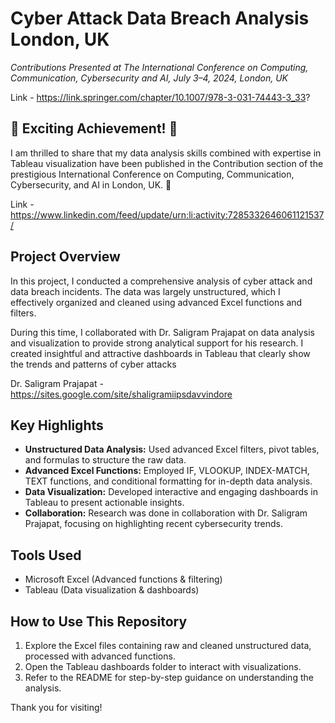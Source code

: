 # Cyber Attack Data Breach Analysis London, UK

*Contributions Presented at The International Conference on Computing, Communication, Cybersecurity and AI, July 3–4, 2024, London, UK*

Link - https://link.springer.com/chapter/10.1007/978-3-031-74443-3_33?

## 🎉 Exciting Achievement! 🎉

I am thrilled to share that my data analysis skills combined with expertise in Tableau visualization have been published in the Contribution section of the prestigious International Conference on Computing, Communication, Cybersecurity, and AI in London, UK. 🚀

Link - https://www.linkedin.com/feed/update/urn:li:activity:7285332646061121537/

## Project Overview

In this project, I conducted a comprehensive analysis of cyber attack and data breach incidents. The data was largely unstructured, which I effectively organized and cleaned using advanced Excel functions and filters.

During this time, I collaborated with Dr. Saligram Prajapat on data analysis and visualization to provide strong analytical support for his research. I created insightful and attractive dashboards in Tableau that clearly show the trends and patterns of cyber attacks

Dr. Saligram Prajapat - https://sites.google.com/site/shaligramiipsdavvindore

## Key Highlights

- **Unstructured Data Analysis:** Used advanced Excel filters, pivot tables, and formulas to structure the raw data.  
- **Advanced Excel Functions:** Employed IF, VLOOKUP, INDEX-MATCH, TEXT functions, and conditional formatting for in-depth data analysis.  
- **Data Visualization:** Developed interactive and engaging dashboards in Tableau to present actionable insights.  
- **Collaboration:** Research was done in collaboration with Dr. Saligram Prajapat, focusing on highlighting recent cybersecurity trends.


## Tools Used

- Microsoft Excel (Advanced functions & filtering)  
- Tableau (Data visualization & dashboards)  


## How to Use This Repository

1. Explore the Excel files containing raw and cleaned unstructured data, processed with advanced functions.  
2. Open the Tableau dashboards folder to interact with visualizations.  
3. Refer to the README for step-by-step guidance on understanding the analysis.


Thank you for visiting!
